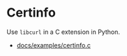 # Certinfo

Use `libcurl` in a C extension in Python.

* [docs/examples/certinfo.c](https://github.com/curl/curl/blob/fd1ce3d4b085e7982975f29904faebf398f66ecd/docs/examples/certinfo.c)
